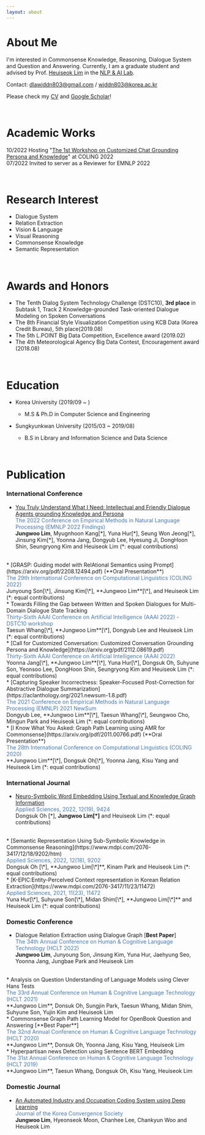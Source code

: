 ```yaml
---
layout: about 
---
```


# About Me
I'm interested in Commonsense Knowledge, Reasoning, Dialogue System and Question and Answering. 
Currently, I am a graduate student and advised by Prof. [Heuiseok Lim](https://scholar.google.co.kr/citations?user=HMTkz7oAAAAJ&hl=ko&oi=ao)  in the [NLP & AI Lab](http://nlp.korea.ac.kr/). 

Contact: dlawjddn803@gmail.com / wjddn803@korea.ac.kr

Please check my [CV](https://drive.google.com/file/d/1OIubJzknuk7bAkOjLuTYHHNBPVkzwjoe/view?usp=sharing) and [Google Scholar](https://scholar.google.com/citations?user=ubIxtk8AAAAJ&hl=ko)! 


<br/>


# Academic Works
10/2022     Hosting "[The 1st Workshop on Customized Chat Grounding Persona and Knowledge](https://sites.google.com/view/persona-knowledge-workshop/home?authuser=0)" at COLING 2022 <br/> 
07/2022     Invited to server as a Reviewer for EMNLP 2022 <br/> 

<br/>

# Research Interest
* Dialogue System
* Relation Extraction
* Vision & Language
* Visual Reasoning 
* Commonsense Knowledge
* Semantic Representation


<br/>

# Awards and Honors
* The Tenth Dialog System Technology Challenge (DSTC10), **3rd place** in Subtask 1, Track 2 Knowledge-grounded Task-oriented Dialogue Modeling on Spoken Conversations
* The 8th Financial Style Visualization Competition using KCB Data (Korea Credit Bureau), 5th place(2019.08)
* The 5th L.POINT Big Data Competition, Excellence award (2019.02)  
* The 4th Meteorological Agency Big Data Contest, Encouragement award (2018.08)   

<br/>

# Education
* Korea University (2019/09 ~ )
  * M.S & Ph.D in Computer Science and Engineering

* Sungkyunkwan University (2015/03 ~ 2019/08)
  * B.S in Library and Information Science and Data Science 

<br/>

# Publication

### International Conference
* [You Truly Understand What I Need: Intellectual and Friendly Dialogue Agents grounding Knowledge and Persona]() <br/> 
<span style="color:rgb(73, 120, 173)"> The 2022 Conference on Empirical Methods in Natural Language Processing (EMNLP 2022 Findings) </span> <br/>
**Jungwoo Lim**, Myugnhoon Kang[\*], Yuna Hur[\*], Seung Won Jeong[\*], Jinsung Kim[\*], Yoonna Jang, Dongyub Lee, Hyesung Ji, DongHoon Shin, Seungryong Kim and Heuiseok Lim (*: equal contributions)  
<br/> 
* [GRASP: Guiding model with RelAtional Semantics using Prompt](https://arxiv.org/pdf/2208.12494.pdf) (**Oral Presentation**) <br/> 
<span style="color:rgb(73, 120, 173)"> The 29th International Conference on Computational Linguistics (COLING 2022) </span> <br/> 
Junyoung Son[\*], Jinsung Kim[\*], **Jungwoo Lim**[\*], and Heuiseok Lim (*: equal contributions)   
<br/> 
* Towards Filling the Gap between Written and Spoken Dialogues for Multi-Domain Dialogue State Tracking <br/> 
<span style="color:rgb(73, 120, 173)"> Thirty-Sixth AAAI Conference on Artificial Intelligence (AAAI 2022) - DSTC10 workshop </span> <br/> 
Taesun Whang[\*], **Jungwoo Lim**[\*], Dongyub Lee and Heuiseok Lim (*: equal contributions)   
<br/> 
* [Call for Customized Conversation: Customized Conversation Grounding Persona and Knowledge](https://arxiv.org/pdf/2112.08619.pdf) <br/> 
<span style="color:rgb(73, 120, 173)"> Thirty-Sixth AAAI Conference on Artificial Intelligence (AAAI 2022) </span> <br/> 
Yoonna Jang[\*], **Jungwoo Lim**[\*], Yuna Hur[\*], Dongsuk Oh, Suhyune Son, Yeonsoo Lee, DongHoon Shin, Seungryong Kim and Heuiseok Lim (*: equal contributions)   
<br/> 
* [Capturing Speaker Incorrectness: Speaker-Focused Post-Correction for Abstractive Dialogue Summarization](https://aclanthology.org/2021.newsum-1.8.pdf) <br/> 
<span style="color:rgb(73, 120, 173)"> The 2021 Conference on Empirical Methods in Natural Language Processing (EMNLP) 2021 NewSum </span> <br/> 
Dongyub Lee, **Jungwoo Lim**[\*], Taesun Whang[\*], Seungwoo Cho, Mingun Park and Heuiseok Lim (*: equal contributions)   
<br/> 
* [I Know What You Asked: Graph Path Learning using AMR for Commonsense](https://arxiv.org/pdf/2011.00766.pdf) (**Oral Presentation**) <br/> 
<span style="color:rgb(73, 120, 173)"> The 28th International Conference on Computational Linguistics (COLING 2020) </span>  <br/>
**Jungwoo Lim**[\*], Dongsuk Oh[\*], Yoonna Jang, Kisu Yang and Heuiseok Lim (*: equal contributions)  

### International Journal
* [Neuro-Symbolic Word Embedding Using Textual and Knowledge Graph Information](https://www.mdpi.com/2076-3417/12/19/9424/htm) <br/> 
<span style="color:rgb(73, 120, 173)"> Applied Sciences, 2022, 12(19), 9424 </span> <br/>
Dongsuk Oh [\*], **Jungwoo Lim[\*]** and Heuiseok Lim (*: equal contributions)   
<br/>
* [Semantic Representation Using Sub-Symbolic Knowledge in Commonsense Reasoning](https://www.mdpi.com/2076-3417/12/18/9202/htm) <br/> 
<span style="color:rgb(73, 120, 173)"> Applied Sciences, 2022, 12(18), 9202 </span> <br/>
Dongsuk Oh [\*], **Jungwoo Lim[\*]**, Kinam Park and Heuiseok Lim (*: equal contributions)      
<br/>
* [K-EPIC:Entity-PerceIved Context representation in Korean Relation Extraction](https://www.mdpi.com/2076-3417/11/23/11472) <br/> 
<span style="color:rgb(73, 120, 173)"> Applied Sciences, 2021, 11(23), 11472 </span> <br/>
Yuna Hur[\*], Suhyune Son[\*], Midan Shim[\*], **Jungwoo Lim[\*]** and Heuiseok Lim (*: equal contributions)   
<br/>

### Domestic Conference
* Dialogue Relation Extraction using Dialogue Graph [**Best Paper**]<br/> 
<span style="color:rgb(73, 120, 173)"> The 34th Annual Conference on Human & Cognitive Language Technology (HCLT 2022) </span> <br/>
**Jungwoo Lim**, Junyoung Son, Jinsung Kim, Yuna Hur, Jaehyung Seo, Yoonna Jang, Jungbae Park and Heuiseok Lim 
<br/>
* Analysis on Question Understanding of Language Models using Clever Hans Tests <br/> 
<span style="color:rgb(73, 120, 173)"> The 33rd Annual Conference on Human & Cognitive Language Technology (HCLT 2021) </span> <br/>
**Jungwoo Lim**, Donsuk Oh, Sungjin Park, Taesun Whang, Midan Shim, Suhyune Son, Yujin Kim and Heuiseok Lim 
<br/>
* Commonsense Graph Path Learning Model for OpenBook Question and Answering [**Best Paper**] <br/> 
<span style="color:rgb(73, 120, 173)"> The 32nd Annual Conference on Human & Cognitive Language Technology (HCLT 2020) </span>  <br/>
**Jungwoo Lim**, Donsuk Oh, Yoonna Jang, Kisu Yang, Heuiseok Lim 
<br/> 
* Hyperpartisan news Detection using Sentence BERT Embedding <br/> 
<span style="color:rgb(73, 120, 173)"> The 31st Annual Conference on Human & Cognitive Language Technology (HCLT 2019) </span> <br/>
**Jungwoo Lim**, Taesun Whang, Dongsuk Oh, Kisu Yang, Heuiseok Lim 

### Domestic Journal
* [An Automated Industry and Occupation Coding System using Deep Learning](https://www.koreascience.or.kr/article/JAKO202113759910436.pdf) <br/> 
<span style="color:rgb(73, 120, 173)"> Journal of the Korea Convergence Society </span> <br/>
**Jungwoo Lim**, Hyeonseok Moon, Chanhee Lee, Chankyun Woo and Heuiseok Lim